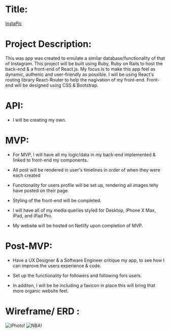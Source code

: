 # Title:

[InstaPic](#)

# Project Description:

This was app was created to emulate a similar database/functionality of that of Instagram. This project will be built using Ruby, Ruby on Rails to host the back-end & a front-end of React.js. My focus is to make this app feel as dynamic, authenic and user-friendly as possible. I will be using React's routing library React-Router to help the nagivation of my front-end. Front-end will be designed using CSS & Bootstrap.

# API:

- I will be creating my own.

# MVP:

- For MVP, I will have all my logic/data in my back-end implemented & linked to front-end my components.

- All post will be rendered in user's timelines in order of when they were each created

- Functionality for users profile will be set up, rendering all images tehy have posted on their page.

- Styling of the front-end will be completed.

- I will have all of my media queries styled for Desktop, iPhone X Max, iPad, and iPad Pro.

- My website will be hosted on Netlify upon completion of MVP.

# Post-MVP:

- Have a UX Designer & a Software Engineer critique my app, to see how I can improve the users experience & code.

- Set up the functionality for followers and following fors users.

- In additon, I will be be including a favicon in place this will bring that more organic website feel.

# Wireframe/ ERD :

![iPhoto!](https://res.cloudinary.com/dzwjxdnjs/image/upload/v1589138313/iPhoto_ERD_tjnn9q.png)
![NBA!](https://res.cloudinary.com/dzwjxdnjs/image/upload/v1585527712/hp_b0zx2n.png)
